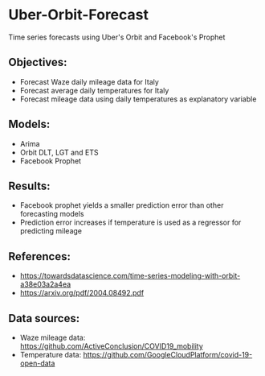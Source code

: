# Uber-Orbit-Forecast
Time series forecasts using Uber's Orbit and Facebook's Prophet

Objectives: 
----------------------------------------------------------------------------------------------------------------------------------------------------
* Forecast Waze daily mileage data for Italy 
* Forecast average daily temperatures for Italy
* Forecast mileage data using daily temperatures as explanatory variable

Models: 
----------------------------------------------------------------------------------------------------------------------------------------------------
* Arima
* Orbit DLT, LGT and ETS
* Facebook Prophet

Results: 
----------------------------------------------------------------------------------------------------------------------------------------------------
* Facebook prophet yields a smaller prediction error than other forecasting models
* Prediction error increases if temperature is used as a regressor for predicting mileage

References:
----------------------------------------------------------------------------------------------------------------------------------------------------
* https://towardsdatascience.com/time-series-modeling-with-orbit-a38e03a2a4ea
* https://arxiv.org/pdf/2004.08492.pdf

Data sources: 
----------------------------------------------------------------------------------------------------------------------------------------------------
* Waze mileage data: https://github.com/ActiveConclusion/COVID19_mobility
* Temperature data: https://github.com/GoogleCloudPlatform/covid-19-open-data
